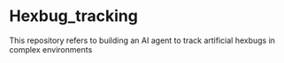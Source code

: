 # Hexbug_tracking
This repository refers to building an AI agent to track artificial hexbugs in complex environments
